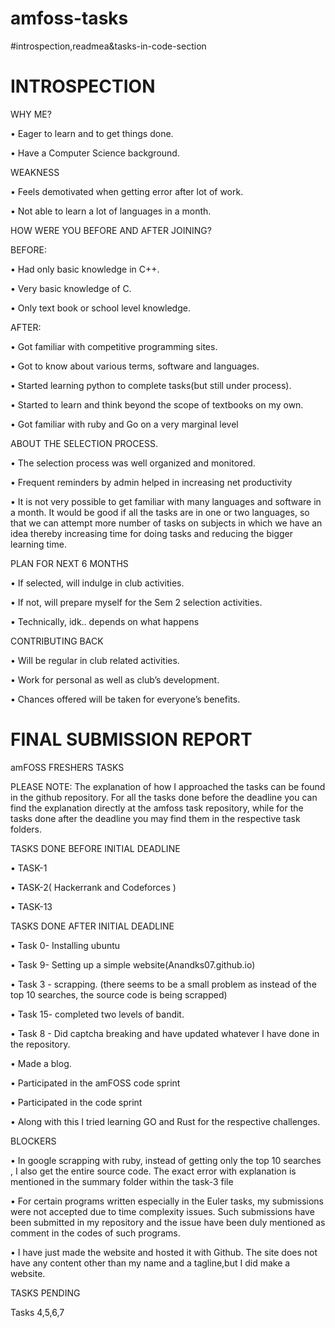 # amfoss-tasks
#introspection,readmea&tasks-in-code-section

# INTROSPECTION

 WHY ME?
 
 
•	Eager to learn and to get things done.

•	Have a Computer Science background.

WEAKNESS


•	Feels demotivated when getting error after lot of work.

•	Not able to learn a lot of languages in a month.

HOW WERE YOU BEFORE AND AFTER JOINING?

 BEFORE:
 
 
•	Had only basic knowledge in C++.

•	Very basic knowledge of C.

•	Only text book or school level knowledge.

AFTER:


•	Got familiar with competitive programming sites.

•	Got to know about various terms, software and languages.

•	Started learning python to complete tasks(but still under process).

•	Started to learn and think beyond the scope of textbooks on my own.

•	Got familiar with ruby and Go on a very marginal level

ABOUT THE SELECTION PROCESS.


•	The selection process was well organized and monitored.

•	Frequent reminders by admin helped in increasing net productivity

•	It is not very possible to get familiar with many languages and software in a month. It would be good if all the tasks are in one or 
  two languages, so that we can attempt more number of tasks on subjects in which we have an idea thereby increasing time for doing       tasks and reducing the bigger learning time.
  
PLAN FOR NEXT 6  MONTHS


•	If selected, will indulge in club activities.

•	If not, will prepare myself for the Sem 2 selection activities.

•	Technically, idk.. depends on what happens

CONTRIBUTING BACK


•	Will be regular in club related activities.

•	Work for personal as well as club’s development.

•	Chances offered will be taken for everyone’s benefits.

# FINAL SUBMISSION REPORT 

amFOSS FRESHERS TASKS

PLEASE NOTE: The explanation of how I approached the tasks can be found in the github repository. For all the tasks done before the deadline you can find the explanation directly at the amfoss task repository, while for the tasks done after the deadline you may find them in the respective task folders.

TASKS DONE BEFORE INITIAL DEADLINE

•	TASK-1

•	TASK-2( Hackerrank and Codeforces )

•	TASK-13

TASKS DONE AFTER INITIAL DEADLINE

•	Task 0- Installing ubuntu

•	Task 9- Setting up a simple website(Anandks07.github.io)

•	Task 3 - scrapping. (there seems to be a small problem as instead of the top 10 searches, the source code is being scrapped)

•	Task 15- completed two levels of bandit. 

•	Task 8 - Did captcha breaking and have updated whatever I have done in the repository.

•	Made a blog.

• Participated in the amFOSS code sprint 

• Participated in the code sprint

•	Along with this I tried learning GO and Rust for the respective challenges.

BLOCKERS

•	In google scrapping with ruby, instead of getting only the top 10 searches , I also get the entire source code. The exact error with     explanation is mentioned in the summary folder within the task-3 file

•	For certain programs written especially in the Euler tasks, my submissions were not accepted due to time complexity issues. Such         submissions have been submitted in my repository and the issue have been duly mentioned as comment in the codes of such programs. 

•	I have just made the website and hosted it with Github. The site does not have any content other than my name and a tagline,but I did   make a website.

TASKS PENDING

Tasks 4,5,6,7

